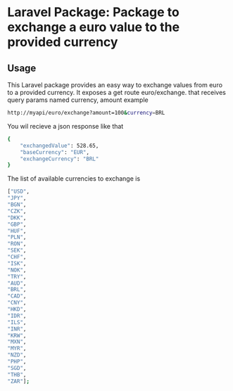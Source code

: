 # Laravel Package: Package to exchange a euro value to the provided currency
## Usage
This Laravel package provides an easy way to exchange values from euro to a provided currency. 
It exposes a get route euro/exchange. that receives query params named currency, amount example
```bash
http://myapi/euro/exchange?amount=100&currency=BRL
```
You wil recieve a json response like that
```bash
{
	"exchangedValue": 528.65,
	"baseCurrency": "EUR",
	"exchangeCurrency": "BRL"
}
```

The list of available currencies to exchange is 
```bash 
["USD",
"JPY",
"BGN",
"CZK",
"DKK",
"GBP",
"HUF",
"PLN",
"RON",
"SEK",
"CHF",
"ISK",
"NOK",
"TRY",
"AUD",
"BRL",
"CAD",
"CNY",
"HKD",
"IDR",
"ILS",
"INR",
"KRW",
"MXN",
"MYR",
"NZD",
"PHP",
"SGD",
"THB",
"ZAR"];
```

